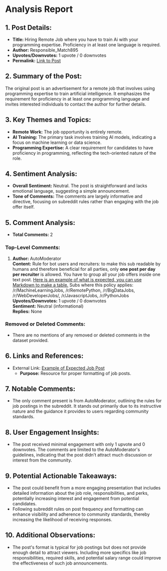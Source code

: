 # Analysis Report

## 1. Post Details:
- **Title:** Hiring Remote Job where you have to train Ai with your programming expertise. Proficiency in at least one language is required.
- **Author:** Responsible_Match895
- **Upvotes/Downvotes:** 1 upvote / 0 downvotes
- **Permalink:** [Link to Post](https://www.reddit.com/r/MachineLearningJobs/comments/1h9lrt6/hiring_remote_job_where_you_have_to_train_ai_with/)

## 2. Summary of the Post:
The original post is an advertisement for a remote job that involves using programming expertise to train artificial intelligence. It emphasizes the requirement for proficiency in at least one programming language and invites interested individuals to contact the author for further details.

## 3. Key Themes and Topics:
- **Remote Work:** The job opportunity is entirely remote.
- **AI Training:** The primary task involves training AI models, indicating a focus on machine learning or data science.
- **Programming Expertise:** A clear requirement for candidates to have proficiency in programming, reflecting the tech-oriented nature of the role.

## 4. Sentiment Analysis:
- **Overall Sentiment:** Neutral. The post is straightforward and lacks emotional language, suggesting a simple announcement.
- **Tone of Comments:** The comments are largely informative and directive, focusing on subreddit rules rather than engaging with the job offer itself.

## 5. Comment Analysis:
- **Total Comments:** 2

### Top-Level Comments:
1. **Author:** AutoModerator  
   **Content:** Rule for bot users and recruiters: to make this sub readable by humans and therefore beneficial for all parties, only **one post per day per recruiter** is allowed. You have to group all your job offers inside one text post. [Here is an example of what is expected, you can use Markdown to make a table.](https://www.reddit.com/r/BigDataJobs/comments/phaolk/19_new_data_science_data_engineering_and_machine/) Subs where this policy applies: /r/MachineLearningJobs, /r/RemotePython, /r/BigDataJobs, /r/WebDeveloperJobs/, /r/JavascriptJobs, /r/PythonJobs  
   **Upvotes/Downvotes:** 1 upvote / 0 downvotes  
   **Sentiment:** Neutral (informational)  
   **Replies:** None

### Removed or Deleted Comments:
- There are no mentions of any removed or deleted comments in the dataset provided.

## 6. Links and References:
- External Link: [Example of Expected Job Post](https://www.reddit.com/r/BigDataJobs/comments/phaolk/19_new_data_science_data_engineering_and_machine/)  
  - **Purpose:** Resource for proper formatting of job posts.

## 7. Notable Comments:
- The only comment present is from AutoModerator, outlining the rules for job postings in the subreddit. It stands out primarily due to its instructive nature and the guidance it provides to users regarding community standards.

## 8. User Engagement Insights:
- The post received minimal engagement with only 1 upvote and 0 downvotes. The comments are limited to the AutoModerator's guidelines, indicating that the post didn’t attract much discussion or interest from the community.

## 9. Potential Actionable Takeaways:
- The post could benefit from a more engaging presentation that includes detailed information about the job role, responsibilities, and perks, potentially increasing interest and engagement from potential candidates.
- Following subreddit rules on post frequency and formatting can enhance visibility and adherence to community standards, thereby increasing the likelihood of receiving responses.

## 10. Additional Observations:
- The post's format is typical for job postings but does not provide enough detail to attract viewers. Including more specifics like job responsibilities, required skills, and potential salary range could improve the effectiveness of such job announcements.